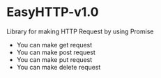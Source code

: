 # EasyHTTP-v1.0
Library for making HTTP Request by using Promise

* You can make get request
* You can make post request
* You can make put request
* You can make delete request
